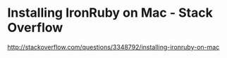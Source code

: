 <!--
id: 1376524882
link: http://kevinisom.info/post/1376524882/installing-ironruby-on-mac-stack-overflow
slug: installing-ironruby-on-mac-stack-overflow
date: Sat Oct 23 2010 12:36:21 GMT+1300 (NZDT)
raw: {"blog_name":"kevinisom","id":1376524882,"post_url":"http://kevinisom.info/post/1376524882/installing-ironruby-on-mac-stack-overflow","slug":"installing-ironruby-on-mac-stack-overflow","type":"link","date":"2010-10-22 23:36:21 GMT","timestamp":1287790581,"state":"published","format":"html","reblog_key":"DMJ0E5fG","tags":[],"short_url":"http://tmblr.co/Zw68Yy1I31fI","highlighted":[],"feed_item":"http://stackoverflow.com/questions/3348792/installing-ironruby-on-mac","from_feed_id":"650234","note_count":0,"title":"Installing IronRuby on Mac - Stack Overflow","url":"http://stackoverflow.com/questions/3348792/installing-ironruby-on-mac","description":""}
publish: 2010-10-023
tags: 
title: Installing IronRuby on Mac - Stack Overflow
-->


Installing IronRuby on Mac - Stack Overflow
===========================================

<http://stackoverflow.com/questions/3348792/installing-ironruby-on-mac>

